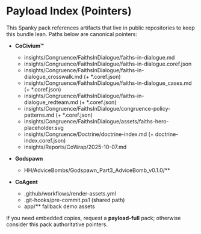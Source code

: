 # Payload Index (Pointers)

This Spanky pack references artifacts that live in public repositories to keep this bundle lean. Paths below are canonical pointers:

- **CoCivium™**
  - insights/Congruence/FaithsInDialogue/faiths-in-dialogue.md
  - insights/Congruence/FaithsInDialogue/faiths-in-dialogue.coref.json
  - insights/Congruence/FaithsInDialogue/faiths-in-dialogue_crosswalk.md (+ *.coref.json)
  - insights/Congruence/FaithsInDialogue/faiths-in-dialogue_cases.md (+ *.coref.json)
  - insights/Congruence/FaithsInDialogue/faiths-in-dialogue_redteam.md (+ *.coref.json)
  - insights/Congruence/FaithsInDialogue/congruence-policy-patterns.md (+ *.coref.json)
  - insights/Congruence/FaithsInDialogue/assets/faiths-hero-placeholder.svg
  - insights/Congruence/Doctrine/doctrine-index.md (+ doctrine-index.coref.json)
  - insights/Reports/CoWrap/2025-10-07.md

- **Godspawn**
  - HH/AdviceBombs/Godspawn_Part3_AdviceBomb_v0.1.0/**

- **CoAgent**
  - .github/workflows/render-assets.yml
  - .git-hooks/pre-commit.ps1 (shared path)
  - app/** fallback demo assets

If you need embedded copies, request a **payload-full** pack; otherwise consider this pack authoritative pointers.